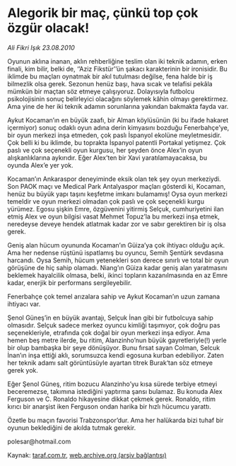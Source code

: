 # Alegorik bir maç, çünkü top çok özgür olacak!

*Ali Fikri Işık 23.08.2010*

<div class="yazi"><p>Oyunun aklına inanan, aklın rehberliğine teslim olan iki teknik adamın, erken finali, kim bilir, belki de, ‘’Aziz Fikstür’’ün şakacı karakterinin bir ironisidir. Bu iklimde bu maçları oynatmak bir akıl tutulması değilse, fena halde bir iş bilmezlik olsa gerek. Sezonun henüz başı, hava sıcak ve telafisi pekâla mümkün bir maçtan söz etmeye çalışıyoruz. Dolayısıyla futbolcu psikolojisinin sonuç belirleyici olacağını söylemek kâhin olmayı gerektirmez. Ama yine de her iki teknik adamın sorunlarına yakından bakmakta fayda var.</p>
<p>Aykut Kocaman’ın en büyük zaafı, bir Alman köylüsünün (ki bu ifade hakaret içermiyor) sonuç odaklı oyun adına derin kimyasını bozduğu Fenerbahçe’ye, bir oyun merkezi inşa etmeden, çok paslı İspanyol ekolüne meyletmesidir. Çok belli ki bu iklimde, bu toprakta İspanyol patentli Portakal yetişmez. Çok paslı ve çok seçenekli oyun kurgusu, her şeyden önce Alex’in oyun alışkanlıklarına aykırıdır. Eğer Alex’ten bir Xavi yaratılamayacaksa, bu oyunda Alex’e yer yok.</p>
<p>Kocaman’ın Ankaraspor deneyiminde eksik olan tek şey oyun merkeziydi. Son PAOK maçı ve Medical Park Antalyaspor maçları gösterdi ki, Kocaman, henüz bu büyük yapı taşını keşfetme imkanı bulamamış! Oysa oyun merkezi temeldir ve oyun merkezi olmadan çok paslı ve çok seçenekli kurgu yürümez. Egosu şişkin Emre, özgüvenini yitirmiş Selçuk, cumhuriyetini ilan etmiş Alex ve oyun bilgisi vasat Mehmet Topuz’la bu merkezi inşa etmek, neredeyse deveye hendek atlatmak kadar zor ve sabır gerektiren bir iş olsa gerek.</p>
<p>Geniş alan hücum oyununda Kocaman’ın Güiza’ya çok ihtiyacı olduğu açık. Ama her nedense rüştünü ispatlamış bu oyuncu, Semih Şentürk sevdasına harcandı. Oysa Semih, hücum yetenekleri son derece sınırlı ve total bir oyun görüşüne de hiç sahip olamadı. Niang’ın Güiza kadar geniş alan yaratmasını beklemek hayalcilik olmasa, belki, ikinci topların kazanılmasında en az Emre kadar, enerjik bir performans sergileyebilir.</p>
<p>Fenerbahçe çok temel arızalara sahip ve Aykut Kocaman’ın uzun zamana ihtiyacı var.</p>
<p>Şenol Güneş’in en büyük avantajı, Selçuk İnan gibi bir futbolcuya sahip olmasıdır. Selçuk sadece merkez oyuncu kimliği taşımıyor, çok doğru pas seçenekleriyle, etrafında çok doğal bir oyun merkezi inşa ediyor. Ama hemen beş metre ilerde, bu ritim, Alanzinho’nun büyük gayretleriyle(!) yerle bir olup bambaşka bir şeye dönüşüyor. Bunu fırsat sayan Colman, Selcuk İnan’ın inşa ettiği aklı, sorumsuzca kendi egosuna kurban edebiliyor. Zaten her teknik adamı salt görüntüsüyle ayartan titrek Burak‘tan söz etmeye gerek yok.</p>
<p>Eğer Şenol Güneş, ritim bozucu Alanzinho’yu kısa sürede terbiye etmeyi beceremezse, takımına istediğini yaptırma şansı bulamaz. Bu konuda Alex Ferguson ve C. Ronaldo hikayesine dikkat çekmek gerek. Ronaldo, ritim kırıcı bir anarşist iken Ferguson ondan harika bir hızlı hücumcu yarattı.</p>
<p>Özetle bu maçın favorisi Trabzonspor’dur. Ama her halükarda bizi tuhaf bir oyunun beklediğini de akılda tutmak gerekir.</p>
<p>polesar@hotmail.com</p></div>

Kaynak: [taraf.com.tr](http://www.taraf.com.tr:80/ali-fikri-isik/makale-alegorik-bir-mac-cunku-top-cok-ozgur-olacak.htm), [web.archive.org (arşiv bağlantısı)](http://web.archive.org/web/20100825161635/http://www.taraf.com.tr:80/ali-fikri-isik/makale-alegorik-bir-mac-cunku-top-cok-ozgur-olacak.htm)
